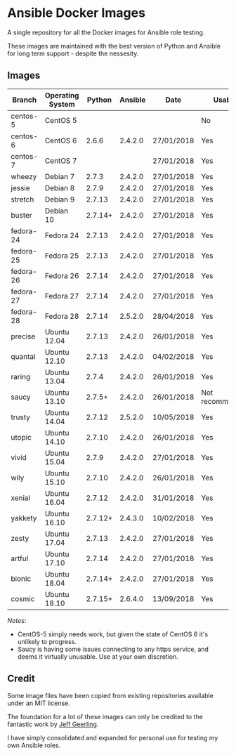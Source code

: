 # Ansible Docker Images

A single repository for all the Docker images for Ansible role testing.

These images are maintained with the best version of Python and Ansible for long term support - despite the nessesity.

## Images

| Branch    | Operating System | Python  | Ansible | Date       | Usable          |
| --------- |------------------| ------- | ------- |----------- | --------------- |
| centos-5  | CentOS 5         |         |         |            | No              |
| centos-6  | CentOS 6         | 2.6.6   | 2.4.2.0 | 27/01/2018 | Yes             |
| centos-7  | CentOS 7         |         |         | 27/01/2018 | Yes             |
| wheezy    | Debian 7         | 2.7.3   | 2.4.2.0 | 27/01/2018 | Yes             |
| jessie    | Debian 8         | 2.7.9   | 2.4.2.0 | 27/01/2018 | Yes             |
| stretch   | Debian 9         | 2.7.13  | 2.4.2.0 | 27/01/2018 | Yes             |
| buster    | Debian 10        | 2.7.14+ | 2.4.2.0 | 27/01/2018 | Yes             |
| fedora-24 | Fedora 24        | 2.7.13  | 2.4.2.0 | 27/01/2018 | Yes             |
| fedora-25 | Fedora 25        | 2.7.13  | 2.4.2.0 | 27/01/2018 | Yes             |
| fedora-26 | Fedora 26        | 2.7.14  | 2.4.2.0 | 27/01/2018 | Yes             |
| fedora-27 | Fedora 27        | 2.7.14  | 2.4.2.0 | 27/01/2018 | Yes             |
| fedora-28 | Fedora 28        | 2.7.14  | 2.5.2.0 | 28/04/2018 | Yes             |
| precise   | Ubuntu 12.04     | 2.7.13  | 2.4.2.0 | 26/01/2018 | Yes             |
| quantal   | Ubuntu 12.10     | 2.7.13  | 2.4.2.0 | 04/02/2018 | Yes             |
| raring    | Ubuntu 13.04     | 2.7.4   | 2.4.2.0 | 26/01/2018 | Yes             |
| saucy     | Ubuntu 13.10     | 2.7.5+  | 2.4.2.0 | 26/01/2018 | Not recommended |
| trusty    | Ubuntu 14.04     | 2.7.12  | 2.5.2.0 | 10/05/2018 | Yes             |
| utopic    | Ubuntu 14.10     | 2.7.10  | 2.4.2.0 | 26/01/2018 | Yes             |
| vivid     | Ubuntu 15.04     | 2.7.9   | 2.4.2.0 | 27/01/2018 | Yes             |
| wily      | Ubuntu 15.10     | 2.7.10  | 2.4.2.0 | 26/01/2018 | Yes             |
| xenial    | Ubuntu 16.04     | 2.7.12  | 2.4.2.0 | 31/01/2018 | Yes             |
| yakkety   | Ubuntu 16.10     | 2.7.12+ | 2.4.3.0 | 10/02/2018 | Yes             |
| zesty     | Ubuntu 17.04     | 2.7.13  | 2.4.2.0 | 27/01/2018 | Yes             |
| artful    | Ubuntu 17.10     | 2.7.14  | 2.4.2.0 | 27/01/2018 | Yes             |
| bionic    | Ubuntu 18.04     | 2.7.14+ | 2.4.2.0 | 27/01/2018 | Yes             |
| cosmic    | Ubuntu 18.10     | 2.7.15+ | 2.6.4.0 | 13/09/2018 | Yes             |
*Notes*:

* CentOS-5 simply needs work, but given the state of CentOS 6 it's unlikely to progress.
* Saucy is having some issues connecting to any https service, and deems it virtually unusable. Use at your own discretion.

## Credit

Some image files have been copied from existing repositories available under an MIT license.

The foundation for a lot of these images can only be credited to the fantastic work by [Jeff Geerling](http://jeffgeerling.com/).

I have simply consolidated and expanded for personal use for testing my own Ansible roles.